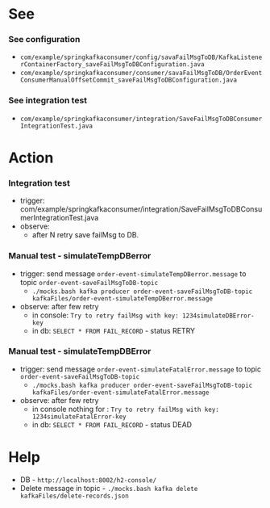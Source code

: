 # See
### See configuration

- `com/example/springkafkaconsumer/config/savaFailMsgToDB/KafkaListenerContainerFactory_saveFailMsgToDBConfiguration.java`
- `com/example/springkafkaconsumer/consumer/savaFailMsgToDB/OrderEventConsumerManualOffsetCommit_saveFailMsgToDBConfiguration.java`

### See integration test

- `com/example/springkafkaconsumer/integration/SaveFailMsgToDBConsumerIntegrationTest.java`

# Action

### Integration test

- trigger: com/example/springkafkaconsumer/integration/SaveFailMsgToDBConsumerIntegrationTest.java
- observe:
  - after N retry save failMsg to DB.
  
### Manual test - simulateTempDBerror

- trigger: send message `order-event-simulateTempDBerror.message` to topic `order-event-saveFailMsgToDB-topic`
  - `./mocks.bash kafka producer order-event-saveFailMsgToDB-topic kafkaFiles/order-event-simulateTempDBerror.message`
- observe: after few retry
  - in console: `Try to retry failMsg with key: 1234simulateDBError-key` 
  - in db: `SELECT * FROM FAIL_RECORD` - status RETRY

### Manual test - simulateTempDBError

- trigger: send message `order-event-simulateFatalError.message` to topic `order-event-saveFailMsgToDB-topic`
  - `./mocks.bash kafka producer order-event-saveFailMsgToDB-topic kafkaFiles/order-event-simulateFatalError.message`
- observe: after few retry
    - in console nothing for : `Try to retry failMsg with key: 1234simulateFatalError-key`
    - in db: `SELECT * FROM FAIL_RECORD` - status DEAD


# Help
- DB - `http://localhost:8002/h2-console/`
- Delete message in topic - `./mocks.bash kafka delete kafkaFiles/delete-records.json`